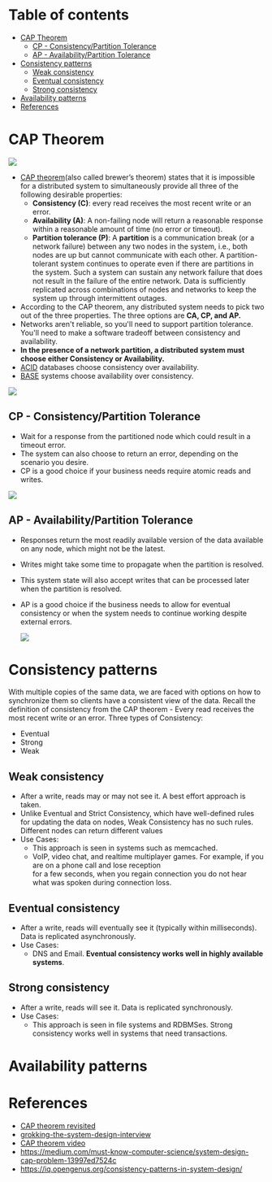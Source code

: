 # Table of contents

- [CAP Theorem](#cap-theorem)
  - [CP - Consistency/Partition Tolerance](#cp---consistencypartition-tolerance)
  - [AP - Availability/Partition Tolerance](#ap---availabilitypartition-tolerance)
- [Consistency patterns](#consistency-patterns)
  - [Weak consistency](#weak-consistency)
  - [Eventual consistency](#eventual-consistency)
  - [Strong consistency](#strong-consistency)
- [Availability patterns](#availability-patterns)
- [References](#references)

# CAP Theorem
![](../../../resources/sd/cap_overall.png)
* [CAP theorem](https://en.wikipedia.org/wiki/CAP_theorem)(also called brewer’s theorem) states that it is impossible for a distributed system to simultaneously 
  provide all three of the following desirable properties:
  * **Consistency (C)**: every read receives the most recent write or an error.
  * **Availability (A)**: A non-failing node will return a reasonable response within a reasonable amount of time (no error or timeout).
  * **Partition tolerance (P)**: A **partition** is a communication break (or a network failure) between any two nodes 
    in the system, i.e., both nodes are up but cannot communicate with each other. A partition-tolerant system 
    continues to operate even if there are partitions in the system. Such a system can sustain any  network failure 
    that does not result in the failure of the entire network. Data is sufficiently replicated across combinations 
    of nodes and networks to keep the system up through intermittent outages.
* According to the CAP theorem, any distributed system needs to pick two out of the three properties.  The three 
  options are **CA, CP, and AP.**
* Networks aren't reliable, so you'll need to support partition tolerance. You'll need to  make a software tradeoff 
  between consistency and availability.
* **In the presence of a network partition, a distributed system must choose either Consistency or Availability.**
* [ACID](https://en.wikipedia.org/wiki/ACID) databases choose consistency over availability.
* [BASE](https://en.wikipedia.org/wiki/Eventual_consistency) systems choose availability over consistency.
  
![](../../../resources/sd/cap_pie_chart.png)

## CP - Consistency/Partition Tolerance
* Wait for a response from the partitioned node which could result in a timeout error. 
* The system can also choose to return an error, depending on the scenario you desire. 
* CP is a good choice if your business needs require atomic reads and writes.

![](../../../resources/sd/cap_cp.png)
## AP - Availability/Partition Tolerance
* Responses return the most readily available version of the data available on any node, which might not be the 
latest.   
* Writes might take some time to propagate when the partition is resolved.
* This system state will also accept writes that can be processed later when the partition is resolved.
* AP is a good choice if the business needs to allow for eventual consistency or when the system needs to continue 
  working despite external errors.

  ![](../../../resources/sd/cap_ap.png)

# Consistency patterns
With multiple copies of the same data, we are faced with options on how to synchronize them so clients have a 
consistent view of the data. Recall the definition of consistency from the CAP theorem -  Every read receives the 
most recent write or an error.
Three types of Consistency:
* Eventual
* Strong
* Weak

## Weak consistency
* After a write, reads may or may not see it. A best effort approach is taken.
* Unlike Eventual and Strict Consistency, which have well-defined rules for updating the data on nodes,  Weak 
  Consistency has no such rules. Different nodes can return different values
* Use Cases:
  * This approach is seen in systems such as memcached. 
  *  VoIP, video chat, and realtime  multiplayer games. For example, if you are on a phone call and lose reception  
     for a  few seconds, when you regain connection you do not hear what was spoken during connection loss.

## Eventual consistency
* After a write, reads will eventually see it (typically within milliseconds). Data is replicated asynchronously.
* Use Cases:
  * DNS and Email. **Eventual consistency works well in highly available systems**.

## Strong consistency
* After a write, reads will see it. Data is replicated synchronously.
* Use Cases:
  * This approach is seen in file systems and RDBMSes. Strong consistency works well in systems that need transactions.

# Availability patterns

# References
* [CAP theorem revisited](https://robertgreiner.com/cap-theorem-revisited/)
* [grokking-the-system-design-interview](https://www.educative.io/courses/grokking-the-system-design-interview/RMkqx1Egxqz)
* [CAP theorem video](https://www.youtube.com/watch?v=k-Yaq8AHlFA)
* https://medium.com/must-know-computer-science/system-design-cap-problem-13997ed7524c
* https://iq.opengenus.org/consistency-patterns-in-system-design/